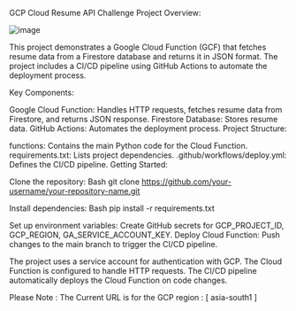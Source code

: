 GCP Cloud Resume API Challenge
Project Overview:

![image](https://github.com/user-attachments/assets/949fa38b-5825-4c6b-9cd1-ccf270fbe677)


This project demonstrates a Google Cloud Function (GCF) that fetches resume data from a Firestore database and returns it in JSON format. The project includes a CI/CD pipeline using GitHub Actions to automate the deployment process.

Key Components:

Google Cloud Function: Handles HTTP requests, fetches resume data from Firestore, and returns JSON response.
Firestore Database: Stores resume data.
GitHub Actions: Automates the deployment process.
Project Structure:

functions: Contains the main Python code for the Cloud Function.
requirements.txt: Lists project dependencies.
.github/workflows/deploy.yml: Defines the CI/CD pipeline.
Getting Started:

Clone the repository:
Bash
git clone https://github.com/your-username/your-repository-name.git


Install dependencies:
Bash
pip install -r requirements.txt


Set up environment variables:
Create GitHub secrets for GCP_PROJECT_ID, GCP_REGION, GA_SERVICE_ACCOUNT_KEY.
Deploy Cloud Function:
Push changes to the main branch to trigger the CI/CD pipeline.


The project uses a service account for authentication with GCP.
The Cloud Function is configured to handle HTTP requests.
The CI/CD pipeline automatically deploys the Cloud Function on code changes.

Please Note : 
The Current URL is for the GCP region : [ asia-south1 ] 
